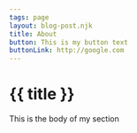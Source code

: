 ```yaml
---
tags: page
layout: blog-post.njk
title: About
button: This is my button text
buttonLink: http://google.com
---
```

# {{ title }}
This is the body of my section